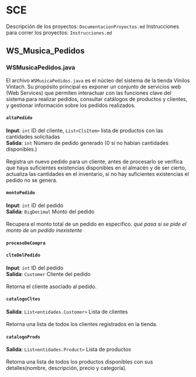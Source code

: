 # SCE

Descripción de los proyectos: `DocumentacionProyectos.md`
Instrucciones para correr los proyectos: `Instrucciones.md`

## WS_Musica_Pedidos

### WSMusicaPedidos.java

El archivo `WSMusicaPedidos.java` es el núcleo del sistema de la tienda Vinilos Vintach. Su propósito principal es exponer un conjunto de servicios web (Web Services) que permiten interactuar con las funciones clave del sistema para realizar pedidos, consultar catálogos de productos y clientes, y gestionar información sobre los pedidos realizados.

#### `altaPedido`

**Input**: `int` ID del cliente, `List<ClsItem>` lista de productos con las cantidades solicitadas <br>
**Salida**: `int` Número de pedido generado (0 si no habían cantidades disponibles.) <br><br>
Registra un nuevo pedido para un cliente, antes de procesarlo se verifica que haya suficientes existencias disponibles en el almacén y de ser cierto, actualiza las cantidades en el inventario, si no hay suficientes existencias el pedido no se genera.

#### `montoPedido`

**Input**: `int` ID del pedido <br>
**Salida**: `BigDecimal` Monto del pedido <br><br>
Recupera el monto total de un pedido en específico.
_qué pasa si se pide el monto de un pedido inexistente_

#### `procesoDeCompra`

#### `clteDelPedido`

**Input**: `int` ID del pedido <br>
**Salida**: `Customer` Cliente del pedido <br><br>
Retorna el cliente asociado al pedido.

#### `catalogoCltes`

**Salida**: `List<entidades.Customer>` Lista de clientes <br><br>
Retorna una lista de todos los clientes registrados en la tienda.

#### `catalogoProds`

**Salida**: `List<entidades.Product>` Lista de productos <br><br>
Retorna una lista de todos los productos disponibles con sus detalles(nombre, descripción, precio y categoría).
